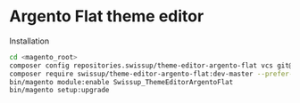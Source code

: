# Argento Flat theme editor

Installation

```bash
cd <magento_root>
composer config repositories.swissup/theme-editor-argento-flat vcs git@github.com:swissup/theme-editor-argento-flat.git
composer require swissup/theme-editor-argento-flat:dev-master --prefer-source
bin/magento module:enable Swissup_ThemeEditorArgentoFlat
bin/magento setup:upgrade
```
